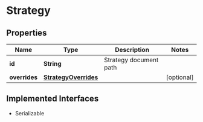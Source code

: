 

# Strategy

## Properties

Name | Type | Description | Notes
------------ | ------------- | ------------- | -------------
**id** | **String** | Strategy document path | 
**overrides** | [**StrategyOverrides**](StrategyOverrides.md) |  |  [optional]


## Implemented Interfaces

* Serializable


